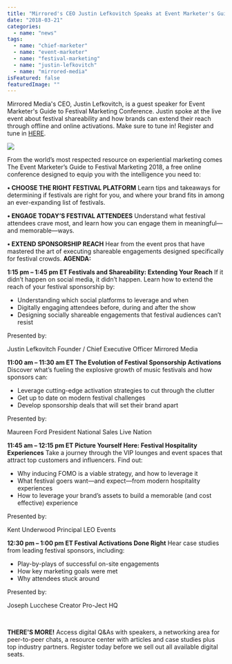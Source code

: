 ```yaml
---
title: "Mirrored's CEO Justin Lefkovitch Speaks at Event Marketer's Guide to Festival Marketing Festival"
date: "2018-03-21"
categories: 
  - name: "news"
tags: 
  - name: "chief-marketer"
  - name: "event-marketer"
  - name: "festival-marketing"
  - name: "justin-lefkovitch"
  - name: "mirrored-media"
isFeatured: false
featuredImage: ""
---
```


Mirrored Media's CEO, Justin Lefkovitch, is a guest speaker for Event Marketer's Guide to Festival Marketing Conference. Justin spoke at the live event about festival shareability and how brands can extend their reach through offline and online activations. Make sure to tune in! Register and tune in [HERE](https://accessintel.6connex.com/event/Academy/EMFest2018/login).

![](http://www.mirroredmedia.com/wp-content/uploads/2018/03/Screen-Shot-2018-04-26-at-8.28.22-PM-1024x719.png)

From the world’s most respected resource on experiential marketing comes The Event Marketer’s Guide to Festival Marketing 2018, a free online conference designed to equip you with the intelligence you need to:

**• CHOOSE THE RIGHT FESTIVAL PLATFORM** Learn tips and takeaways for determining if festivals are right for you, and where your brand fits in among an ever-expanding list of festivals.

**• ENGAGE TODAY’S FESTIVAL ATTENDEES** Understand what festival attendees crave most, and learn how you can engage them in meaningful—and memorable—ways.

**• EXTEND SPONSORSHIP REACH** Hear from the event pros that have mastered the art of executing shareable engagements designed specifically for festival crowds. **AGENDA:**

**1:15 pm – 1:45 pm ET Festivals and Shareability: Extending Your Reach** If it didn’t happen on social media, it didn’t happen. Learn how to extend the reach of your festival sponsorship by:

- Understanding which social platforms to leverage and when
- Digitally engaging attendees before, during and after the show
- Designing socially shareable engagements that festival audiences can’t resist

Presented by:

Justin Lefkovitch Founder / Chief Executive Officer Mirrored Media

**11:00 am – 11:30 am ET The Evolution of Festival Sponsorship Activations** Discover what’s fueling the explosive growth of music festivals and how sponsors can:

- Leverage cutting-edge activation strategies to cut through the clutter
- Get up to date on modern festival challenges
- Develop sponsorship deals that will set their brand apart

Presented by:

Maureen Ford President National Sales Live Nation

**11:45 am – 12:15 pm ET Picture Yourself Here: Festival Hospitality Experiences** Take a journey through the VIP lounges and event spaces that attract top customers and influencers. Find out:

- Why inducing FOMO is a viable strategy, and how to leverage it
- What festival goers want—and expect—from modern hospitality experiences
- How to leverage your brand’s assets to build a memorable (and cost effective) experience

Presented by:

Kent Underwood Principal LEO Events

**12:30 pm – 1:00 pm ET Festival Activations Done Right** Hear case studies from leading festival sponsors, including:

- Play-by-plays of successful on-site engagements
- How key marketing goals were met
- Why attendees stuck around

Presented by:

Joseph Lucchese Creator Pro-Ject HQ

 

**THERE'S MORE!** Access digital Q&As with speakers, a networking area for peer-to-peer chats, a resource center with articles and case studies plus top industry partners. Register today before we sell out all available digital seats.
